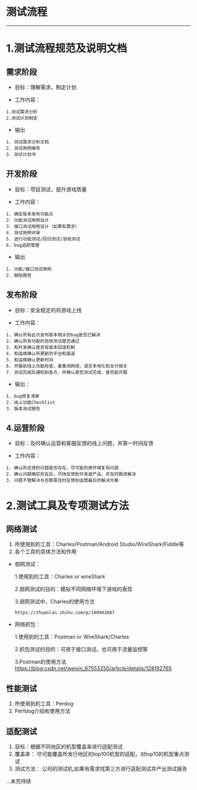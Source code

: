 # 测试流程
----
# 1.测试流程规范及说明文档
##  需求阶段

 -   目标：理解需求，制定计划
  
 -   工作内容：

    1.测试需求分析
    2.测试计划制定
    
 -   输出
  
    1. 测试需求分析文档
    2. 测试用例编写
    3. 测试计划书
    
 ##  开发阶段
 
 -   目标：项目测试，提升游戏质量
 
 -   工作内容：
  
    1. 确定版本发布功能点
    2. 功能测试用例设计
    3. 接口测试用例设计（如果有需求）
    4. 测试用例评审
    5. 进行功能测试/回归测试/验收测试
    6. bug追踪管理
    
 -   输出
  
    1. 功能/接口测试用例
    2. 缺陷报告
    
##   发布阶段
 -   目标：安全稳定的将游戏上线
  
 -   工作内容：
  
    1. 确认所有此次发布版本相关的bug是否已解决
    2. 确认所有功能的验收测试是否通过
    3. 和开发确认是否有版本回滚机制
    4. 和运维确认所更新的平台和渠道
    5. 和运维确认更新时间
    6. 开服前线上功能检查，着重测网络，语言本地化和支付相关
    7. 测试完成后通知到各方，并确认是否测试完成，是否能开服
    
 -   输出：
  
    1. bug修复清单
    2. 线上功能Checklist
    3. 版本测试报告
    
    
##  4.运营阶段

 -   目标：及时确认运营和客服反馈的线上问题，并第一时间反馈
  
 -   工作内容： 
  
    1. 确认所反馈的问题是否存在，尽可能的原环境复现问题
    2. 确认问题确实存在后，尽快反馈到开发或产品，并及时跟进解决
    3. 问题不管解决与否都需及时反馈到运营最后的解决方案
    
    
# 2.测试工具及专项测试方法

##  网络测试
  1. 所使用到的工具：Charles/Postman/Android Studio/WireShark/Fiddle等
  2. 各个工具的具体方法和作用
  
 -   弱网测试：
    
      1.使用到的工具：Charles or wireShark 
      
      2.弱网测试的目的：模拟不同网络环境下游戏的表现
      
      3.弱网测试中，Charles的使用方法
      
         https://zhuanlan.zhihu.com/p/140942687
 -   网络抓包：
    
      1.使用到的工具：Postman or WireShark/Charles
      
      2.抓包测试的目的：可用于接口测试，也可用于流量监控等
      
      3.Postman的使用方法
        https://blog.csdn.net/weixin_67553250/article/details/128192765
      
  
##  性能测试
  1.  所使用到的工具：Perdog
  2.  Perfdog介绍和使用方法

##  适配测试
  1. 目标：根据不同地区的机型覆盖率进行适配测试
  2. 覆盖率： 尽可能覆盖所发行地区的top100机型的适配，对top10的机型重点测试
  3. 测试方法： 公司的测试机,如果有需求找第三方进行适配测试并产出测试报告


...未完待续


